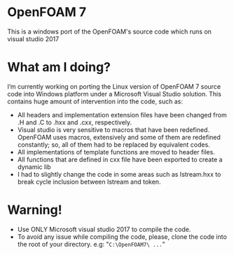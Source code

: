 # OpenFOAM 7
This is a windows port of the OpenFOAM's source code which runs on visual studio 2017

# What am I doing?
I’m currently working on porting the Linux version of OpenFOAM 7 source code into Windows platform under a Microsoft Visual Studio solution. This contains huge amount of intervention into the code, such as: 
*	All headers and implementation extension files have been changed from .H and .C to .hxx and .cxx, respectively.
*	Visual studio is very sensitive to macros that have been redefined. OpenFOAM uses macros, extensively and some of them are redefined constantly; so, all of them had to be replaced by equivalent codes.
*	All implementations of template functions are moved to header files.
*	All functions that are defined in cxx file have been exported to create a dynamic lib
* I had to slightly change the code in some areas such as Istream.hxx to break cycle inclusion between Istream and token.

# Warning!
* Use ONLY Microsoft visual studio 2017 to compile the code.
* To avoid any issue while compiling the code, please, clone the code into the root of your directory. e.g: "`C:\OpenFOAM7\ ...`"
